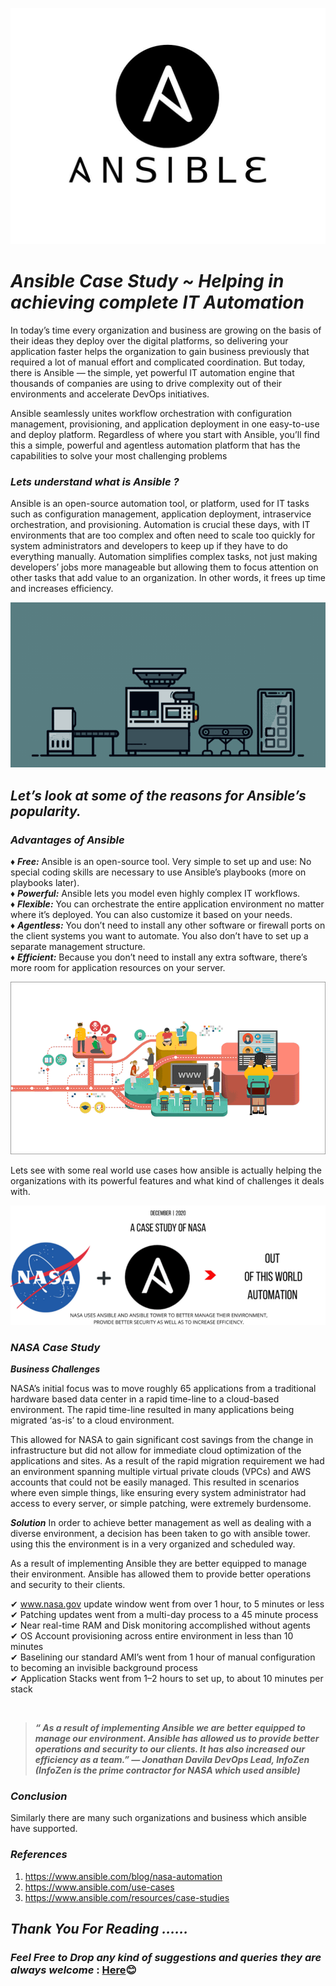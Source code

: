 <p align="center">
<img src="pictures/1.jpeg">
</p>

# ***Ansible Case Study ~ Helping in achieving complete IT Automation***

In today’s time every organization and business are growing on the basis of their ideas they deploy over the digital platforms, so delivering your application faster helps the organization to gain business previously that required a lot of manual effort and complicated coordination. But today, there is Ansible — the simple, yet powerful IT automation engine that thousands of companies are using to drive complexity out of their environments and accelerate DevOps initiatives.

Ansible seamlessly unites workflow orchestration with configuration management, provisioning, and application deployment in one easy-to-use and deploy platform. Regardless of where you start with Ansible, you’ll find this a simple, powerful and agentless automation platform that has the capabilities to solve your most challenging problems

### ***Lets understand what is Ansible ?***
Ansible is an open-source automation tool, or platform, used for IT tasks such as configuration management, application deployment, intraservice orchestration, and provisioning. Automation is crucial these days, with IT environments that are too complex and often need to scale too quickly for system administrators and developers to keep up if they have to do everything manually. Automation simplifies complex tasks, not just making developers’ jobs more manageable but allowing them to focus attention on other tasks that add value to an organization. In other words, it frees up time and increases efficiency.

<p align="center">
<img src="pictures/2.gif">
</p>

## ***Let’s look at some of the reasons for Ansible’s popularity.***

### ***Advantages of Ansible***
♦ ***Free:*** Ansible is an open-source tool. Very simple to set up and use: No special coding skills are necessary to use Ansible’s playbooks (more on playbooks later). </br>
♦ ***Powerful:*** Ansible lets you model even highly complex IT workflows. </br>
♦ ***Flexible:*** You can orchestrate the entire application environment no matter where it’s deployed. You can also customize it based on your needs. </br>
♦ ***Agentless:*** You don’t need to install any other software or firewall ports on the client systems you want to automate. You also don’t have to set up a separate management structure. </br>
♦ ***Efficient:*** Because you don’t need to install any extra software, there’s more room for application resources on your server. </br>

<p align="center">
<img src="pictures/3.gif">
</p>

Lets see with some real world use cases how ansible is actually helping the organizations with its powerful features and what kind of challenges it deals with.

<p align="center">
<img src="pictures/4.png">
</p>

### ***NASA Case Study***
***Business Challenges***

NASA’s initial focus was to move roughly 65 applications from a traditional hardware based data center in a rapid time-line to a cloud-based environment. The rapid time-line resulted in many applications being migrated ‘as-is’ to a cloud environment.

This allowed for NASA to gain significant cost savings from the change in infrastructure but did not allow for immediate cloud optimization of the applications and sites. As a result of the rapid migration requirement we had an environment spanning multiple virtual private clouds (VPCs) and AWS accounts that could not be easily managed. This resulted in scenarios where even simple things, like ensuring every system administrator had access to every server, or simple patching, were extremely burdensome.

***Solution***
In order to achieve better management as well as dealing with a diverse environment, a decision has been taken to go with ansible tower. using this the environment is in a very organized and scheduled way.

As a result of implementing Ansible they are better equipped to manage their environment. Ansible has allowed them to provide better operations and security to their clients.

✔ www.nasa.gov update window went from over 1 hour, to 5 minutes or less </br>
✔ Patching updates went from a multi-day process to a 45 minute process </br>
✔ Near real-time RAM and Disk monitoring accomplished without agents </br>
✔ OS Account provisioning across entire environment in less than 10 minutes </br>
✔ Baselining our standard AMI’s went from 1 hour of manual configuration to becoming an invisible background process </br>
✔ Application Stacks went from 1–2 hours to set up, to about 10 minutes per stack </br>

</br>

> ***“ As a result of implementing Ansible we are better equipped to manage our environment. Ansible has allowed us to provide better operations and security to our clients. It has also increased our efficiency as a team.” — Jonathan Davila DevOps Lead, InfoZen (InfoZen is the prime contractor for NASA which used ansible)***

### ***Conclusion***
Similarly there are many such organizations and business which ansible have supported.

### ***References***
1. https://www.ansible.com/blog/nasa-automation </br>
2. https://www.ansible.com/use-cases </br>
3. https://www.ansible.com/resources/case-studies </br>

## ***Thank You For Reading ……***
### ***Feel Free to Drop any kind of suggestions and queries they are always welcome*** : [Here](https://www.linkedin.com/in/gaurav-pagare-8b721a193/)😊
